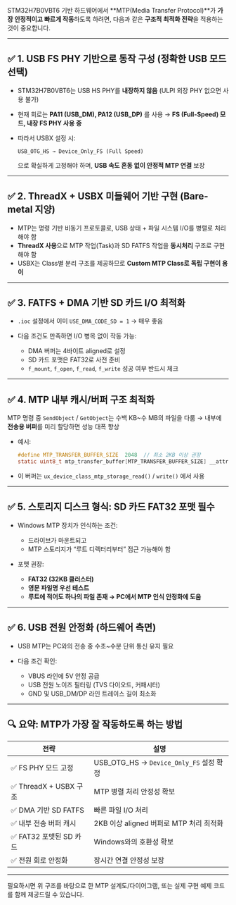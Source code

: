 STM32H7B0VBT6 기반 하드웨어에서 \*\*MTP(Media Transfer Protocol)\*\*가 **가장 안정적이고 빠르게 작동**하도록 하려면, 다음과 같은 **구조적 최적화 전략**을 적용하는 것이 중요합니다.

---

## ✅ 1. **USB FS PHY 기반으로 동작 구성 (정확한 USB 모드 선택)**

* STM32H7B0VBT6는 USB HS PHY를 **내장하지 않음** (ULPI 외장 PHY 없으면 사용 불가)
* 현재 회로는 **PA11 (USB\_DM), PA12 (USB\_DP)** 를 사용 → **FS (Full-Speed) 모드, 내장 FS PHY 사용 중**
* 따라서 USBX 설정 시:

  ```
  USB_OTG_HS → Device_Only_FS (Full Speed)
  ```

  으로 확실하게 고정해야 하며, **USB 속도 혼동 없이 안정적 MTP 연결** 보장

---

## ✅ 2. **ThreadX + USBX 미들웨어 기반 구현 (Bare-metal 지양)**

* MTP는 명령 기반 비동기 프로토콜로, USB 상태 + 파일 시스템 I/O를 병렬로 처리해야 함
* **ThreadX 사용**으로 MTP 작업(Task)과 SD FATFS 작업을 **동시처리** 구조로 구현해야 함
* USBX는 Class별 분리 구조를 제공하므로 **Custom MTP Class로 독립 구현이 용이**

---

## ✅ 3. **FATFS + DMA 기반 SD 카드 I/O 최적화**

* `.ioc` 설정에서 이미 `USE_DMA_CODE_SD = 1` → 매우 좋음
* 다음 조건도 만족하면 I/O 병목 없이 작동 가능:

  * DMA 버퍼는 4바이트 aligned로 설정
  * SD 카드 포맷은 FAT32로 사전 준비
  * `f_mount`, `f_open`, `f_read`, `f_write` 성공 여부 반드시 체크

---

## ✅ 4. **MTP 내부 캐시/버퍼 구조 최적화**

MTP 명령 중 `SendObject` / `GetObject`는 수백 KB\~수 MB의 파일을 다룸
→ 내부에 **전송용 버퍼**를 미리 할당하면 성능 대폭 향상

* 예시:

  ```c
  #define MTP_TRANSFER_BUFFER_SIZE  2048  // 최소 2KB 이상 권장
  static uint8_t mtp_transfer_buffer[MTP_TRANSFER_BUFFER_SIZE] __attribute__((aligned(4)));
  ```
* 이 버퍼는 `ux_device_class_mtp_storage_read()` / `write()` 에서 사용

---

## ✅ 5. **스토리지 디스크 형식: SD 카드 FAT32 포맷 필수**

* Windows MTP 장치가 인식하는 조건:

  * 드라이브가 마운트되고
  * MTP 스토리지가 “루트 디렉터리부터” 접근 가능해야 함
* 포맷 권장:

  * **FAT32 (32KB 클러스터)**
  * **영문 파일명 우선 테스트**
  * **루트에 적어도 하나의 파일 존재 → PC에서 MTP 인식 안정화에 도움**

---

## ✅ 6. **USB 전원 안정화 (하드웨어 측면)**

* USB MTP는 PC와의 전송 중 수초\~수분 단위 통신 유지 필요
* 다음 조건 확인:

  * VBUS 라인에 5V 안정 공급
  * USB 전원 노이즈 필터링 (TVS 다이오드, 커패시터)
  * GND 및 USB\_DM/DP 라인 트레이스 길이 최소화

---

## 🔍 요약: MTP가 가장 잘 작동하도록 하는 방법

| 전략                  | 설명                                    |
| ------------------- | ------------------------------------- |
| ✅ FS PHY 모드 고정      | USB\_OTG\_HS → `Device_Only_FS` 설정 확정 |
| ✅ ThreadX + USBX 구조 | MTP 병렬 처리 안정성 확보                      |
| ✅ DMA 기반 SD FATFS   | 빠른 파일 I/O 처리                          |
| ✅ 내부 전송 버퍼 캐시       | 2KB 이상 aligned 버퍼로 MTP 처리 최적화         |
| ✅ FAT32 포맷된 SD 카드   | Windows와의 호환성 확보                      |
| ✅ 전원 회로 안정화         | 장시간 연결 안정성 보장                         |

---

필요하시면 위 구조를 바탕으로 한 MTP 설계도/다이어그램, 또는 실제 구현 예제 코드를 함께 제공드릴 수 있습니다.
